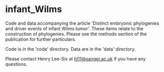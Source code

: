 # infant_Wilms
Code and data accompanying the article 'Distinct embryonic phylogenies and driver events of infant Wilms tumor'. These items relate to the construction of phylogenies. Please see the methods section of the publication for further particulars.

Code is in the 'code' directory.
Data are in the 'data' directory.

Please contact Henry Lee-Six at hl11@sanger.ac.uk if you have any questions. 


